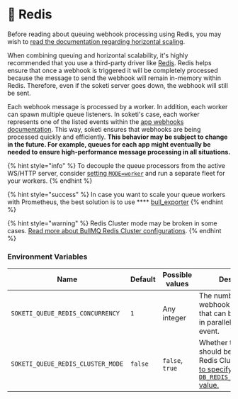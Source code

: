 # 🧠 Redis

Before reading about queuing webhook processing using Redis, you may wish to [read the documentation regarding horizontal scaling](../horizontal-scaling/).

When combining queuing and horizontal scalability, it's highly recommended that you use a third-party driver like [Redis](https://github.com/soketi/docs/blob/0.x/advanced-usage/getting-started/redis-configuration.md). Redis helps ensure that once a webhook is triggered it will be completely processed because the message to send the webhook will remain in-memory within Redis. Therefore, even if the soketi server goes down, the webhook will still be sent.

Each webhook message is processed by a worker. In addition, each worker can spawn multiple queue listeners. In soketi's case, each worker represents one of the listed events within the [app webhooks documentation](../app-webhooks/). This way, soketi ensures that webhooks are being processed quickly and efficiently. **This behavior may be subject to change in the future. For example, queues for each app might eventually be needed to ensure high-performance message processing in all situations.**

{% hint style="info" %}
To decouple the queue processors from the active WS/HTTP server, consider [setting `MODE=worker`](../horizontal-scaling/running-modes.md#mode-worker) and run a separate fleet for your workers.
{% endhint %}

{% hint style="success" %}
In case you want to scale your queue workers with Prometheus, the best solution is to use **** [bull\_exporter](https://github.com/UpHabit/bull\_exporter)
{% endhint %}

{% hint style="warning" %}
Redis Cluster mode may be broken in some cases. [Read more about BullMQ Redis Cluster configurations](https://docs.bullmq.io/bull/patterns/redis-cluster).
{% endhint %}

### Environment Variables

| Name                              | Default | Possible values | Description                                                                                                                                                                       |
| --------------------------------- | ------- | --------------- | --------------------------------------------------------------------------------------------------------------------------------------------------------------------------------- |
| `SOKETI_QUEUE_REDIS_CONCURRENCY`  | `1`     | Any integer     | The number of webhook messages that can be processed in parallel for each event.                                                                                                  |
| `SOKETI_QUEUE_REDIS_CLUSTER_MODE` | `false` | `false`, `true` | Whether the client should be initialized for Redis Cluster. [You have to specify the `DB_REDIS_CLUSTER_NODES` value.](../../getting-started/redis-configuration.md#redis-cluster) |
